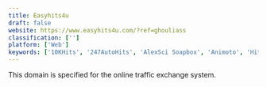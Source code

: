 ```yaml
---
title: Easyhits4u
draft: false 
website: https://www.easyhits4u.com/?ref=ghouliass
classification: ['']
platform: ['Web']
keywords: ['10KHits', '247AutoHits', 'AlexSci Soapbox', 'Animoto', 'Hit4Hit', 'Hitleap', 'Insighter.io', 'Linkiro', 'ManyHit', 'Olay.io', 'Organic Hits', 'PromoRepublic', 'Rebrandly', 'Rite.ly', 'Snapt.io', 'TezakTrafficPower', 'Trafficbunnies', 'autowebsurf', 'eBesucher', 'exitbar.io']
---
```

This domain is specified for the online traffic exchange system.